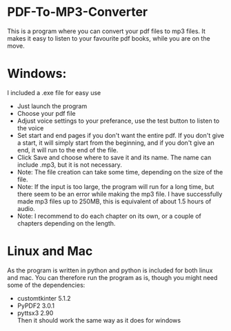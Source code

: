 # PDF-To-MP3-Converter
This is a program where you can convert your pdf files to mp3 files. It makes it easy to listen to your favourite pdf books, while you are on the move.

# Windows:

I included a .exe file for easy use
- Just launch the program
- Choose your pdf file
- Adjust voice settings to your preferance, use the test button to listen to the voice
- Set start and end pages if you don't want the entire pdf. If you don't give a start, it will simply start from the beginning, and if you don't give an end, it will run to the end of the file.
- Click Save and choose where to save it and its name. The name can include .mp3, but it is not necessary.
- Note: The file creation can take some time, depending on the size of the file.
- Note: If the input is too large, the program will run for a long time, but there seem to be an error while making the mp3 file. I have successfully made mp3 files up to 250MB, this is equivalent of about 1.5 hours of audio.
- Note: I recommend to do each chapter on its own, or a couple of chapters depending on the length.


# Linux and Mac

As the program is written in python and python is included for both linux and mac. You can therefore run the program as is, though you might need some of the dependencies: 
- customtkinter 5.1.2
- PyPDF2 3.0.1
- pyttsx3 2.90<br>
Then it should work the same way as it does for windows
